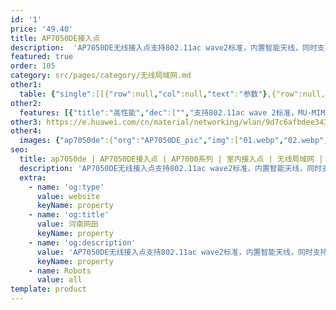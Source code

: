 ```yaml
---
id: '1'
price: '49.40'
title: AP7050DE接入点
description:  'AP7050DE无线接入点支持802.11ac wave2标准，内置智能天线，同时支持4×4 MIMO和四条空间流，整机速率2.53Gbps，适用于高校、大型园区等室内覆盖场景。'
featured: true
order: 105
category: src/pages/category/无线局域网.md
other1: 
  table: {"single":[[{"row":null,"col":null,"text":"参数"},{"row":null,"col":null,"text":"AP7050DE"}],[{"row":null,"col":null,"text":"尺寸（长×宽×高）"},{"row":null,"col":null,"text":"220mm × 220mm × 53mm"}],[{"row":null,"col":null,"text":"电源输入"},{"row":null,"col":null,"text":"DC：12V±10%\nPoE供电：满足802.3at以太网供电标准\n"}],[{"row":null,"col":null,"text":"最大功耗"},{"row":null,"col":null,"text":"24W（不包含USB接口输出功耗）\n\n说明：实际最大功耗遵照不同国家和地区法规而有所不同。\n"}],[{"row":null,"col":null,"text":"工作温度"},{"row":null,"col":null,"text":"-10℃～+50℃"}],[{"row":null,"col":null,"text":"天线类型"},{"row":null,"col":null,"text":"内置双频硬件智能天线"}],[{"row":null,"col":null,"text":"可同时在线的用户数量"},{"row":null,"col":null,"text":"≤512"}],[{"row":null,"col":null,"text":"最大发射功率"},{"row":null,"col":null,"text":"2.4G：26dBm（组合功率）\n5G：27dBm（组合功率）\n\n说明：实际发射功率遵照不同国家和地区法规而有所不同。\n"}],[{"row":null,"col":null,"text":"MIMO:空间流"},{"row":null,"col":null,"text":"4 x 4:4"}],[{"row":null,"col":null,"text":"无线协议"},{"row":null,"col":null,"text":"802.11a/b/g/n/ac/ac wave2"}],[{"row":null,"col":null,"text":"最高速率"},{"row":null,"col":null,"text":"2.53Gbps"}]]}
other2:
  features: [{"title":"高性能","dec":["","支持802.11ac wave 2标准，MU-MIMO，2.4GHz和5GHz双射频同时提供业务，整机速率2.53Gbps",""]},{"title":"智能天线","dec":["","灵动智能天线阵列技术，实现对移动终端定向精准覆盖，降低干扰，提升信号质量，随用户终端的移动进行毫秒级灵敏切换",""]},{"title":"内置蓝牙","dec":["","与eSight协作实现蓝牙终端定位，并可扩展IoT等应用",""]}]
other3: https://e.huawei.com/cn/material/networking/wlan/9d7c6afbdee34390835a51c038615c9a
other4:
  images: {"ap7050de":{"org":"AP7050DE_pic","img":["01.webp","02.webp","03.webp","04.webp","05.webp","06.webp"]}}
seo:
  title: ap7050de | AP7050DE接入点 | AP7000系列 | 室内接入点 | 无线局域网 | 企业网络
  description: 'AP7050DE无线接入点支持802.11ac wave2标准，内置智能天线，同时支持4×4 MIMO和四条空间流，整机速率2.53Gbps，适用于高校、大型园区等室内覆盖场景。'
  extra:
    - name: 'og:type'
      value: website
      keyName: property
    - name: 'og:title'
      value: 河南网田
      keyName: property
    - name: 'og:description'
      value: 'AP7050DE无线接入点支持802.11ac wave2标准，内置智能天线，同时支持4×4 MIMO和四条空间流，整机速率2.53Gbps，适用于高校、大型园区等室内覆盖场景。'
      keyName: property
    - name: Robots
      value: all
template: product
---
```

